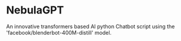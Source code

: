 # NebulaGPT

An innovative transformers based AI python Chatbot script using the 'facebook/blenderbot-400M-distill' model.
